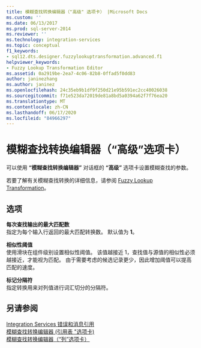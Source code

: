 ```yaml
---
title: 模糊查找转换编辑器（"高级" 选项卡） |Microsoft Docs
ms.custom: ''
ms.date: 06/13/2017
ms.prod: sql-server-2014
ms.reviewer: ''
ms.technology: integration-services
ms.topic: conceptual
f1_keywords:
- sql12.dts.designer.fuzzylookuptransformation.advanced.f1
helpviewer_keywords:
- Fuzzy Lookup Transformation Editor
ms.assetid: 0a2919be-2ea7-4c06-82b8-0ffad5f0dd83
author: janinezhang
ms.author: janinez
ms.openlocfilehash: 24c35eb9b1df9f250d21e95b591ec2cc40026038
ms.sourcegitcommit: f71e523da72019de81a8bd5a0394a62f7f76ea20
ms.translationtype: MT
ms.contentlocale: zh-CN
ms.lasthandoff: 06/17/2020
ms.locfileid: "84966297"
---
```

# <a name="fuzzy-lookup-transformation-editor-advanced-tab"></a>模糊查找转换编辑器（“高级”选项卡）
  可以使用 **“模糊查找转换编辑器”** 对话框的 **“高级”** 选项卡设置模糊查找的参数。  
  
 若要了解有关模糊查找转换的详细信息，请参阅 [Fuzzy Lookup Transformation](data-flow/transformations/lookup-transformation.md)。  
  
## <a name="options"></a>选项  
 **每次查找输出的最大匹配数**  
 指定为每个输入行返回的最大匹配转换数。 默认值为 **1**。  
  
 **相似性阈值**  
 使用滑块在组件级别设置相似性阈值。 该值越接近 1，查找值与源值的相似性必须越接近，才能视为匹配。 由于需要考虑的候选记录更少，因此增加阈值可以提高匹配的速度。  
  
 **标记分隔符**  
 指定转换用来对列值进行词汇切分的分隔符。  
  
## <a name="see-also"></a>另请参阅  
 [Integration Services 错误和消息引用](../../2014/integration-services/integration-services-error-and-message-reference.md)   
 [模糊查找转换编辑器 &#40;引用表 "选项卡&#41;](../../2014/integration-services/fuzzy-lookup-transformation-editor-reference-table-tab.md)   
 [模糊查找转换编辑器（“列”选项卡）](../../2014/integration-services/fuzzy-lookup-transformation-editor-columns-tab.md)  
  
  
